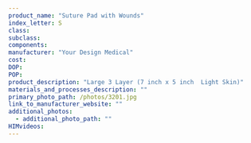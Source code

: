 ```yaml
---
product_name: "Suture Pad with Wounds"
index_letter: S
class: 
subclass: 
components:
manufacturer: "Your Design Medical"
cost: 
DOP: 
POP: 
product_description: "Large 3­ Layer (7 inch x 5 inch ­ Light Skin)"
materials_and_processes_description: ""
primary_photo_path: /photos/3201.jpg
link_to_manufacturer_website: ""
additional_photos:
  - additional_photo_path: ""
HIMvideos:
---
```

